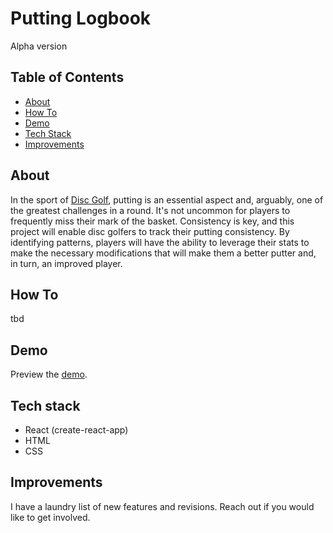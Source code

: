 # Putting Logbook

Alpha version

## Table of Contents

- [About](#about)
- [How To](#how-to)
- [Demo](#demo)
- [Tech Stack](#tech-stack)
- [Improvements](#improvements)

## About

In the sport of [Disc Golf](https://en.wikipedia.org/wiki/Disc_golf), putting is an essential aspect and, arguably, one of the greatest challenges in a round. It's not uncommon for players to frequently miss their mark of the basket. Consistency is key, and this project will enable disc golfers to track their putting consistency. By identifying patterns, players will have the ability to leverage their stats to make the necessary modifications that will make them a better putter and, in turn, an improved player.

## How To

tbd

## Demo

Preview the [demo](https://danie1h.github.io/disc-golf-putting-logbook/).

## Tech stack

* React (create-react-app)
* HTML
* CSS

## Improvements

I have a laundry list of new features and revisions. Reach out if you would like to get involved.

